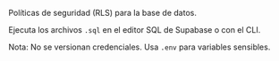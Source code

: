 Políticas de seguridad (RLS) para la base de datos.

Ejecuta los archivos `.sql` en el editor SQL de Supabase o con el CLI.

Nota: No se versionan credenciales. Usa `.env` para variables sensibles.